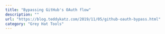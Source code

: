 ```yaml
---
title: "Bypassing GitHub's OAuth flow"
description: ""
url: "https://blog.teddykatz.com/2019/11/05/github-oauth-bypass.html"
category: "Grey Hat Tools"
---
```

